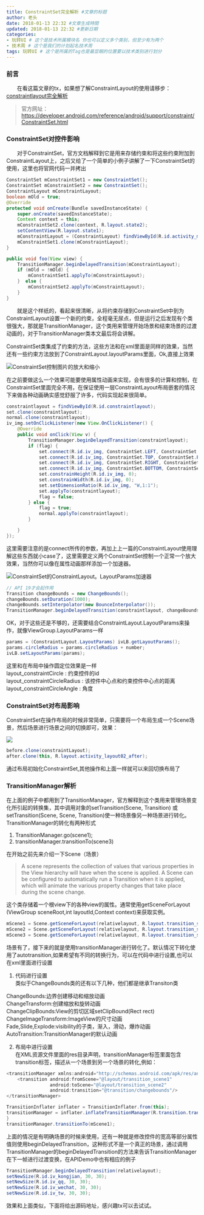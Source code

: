```yaml
---
title: ConstraintSet完全解析 #文章的标题
author: 老头
date: 2018-01-13 22:32 #文章生成時間
updated: 2018-01-13 22:32 #更新日期
categories:
- 玩转UI # 这个是技术所属模块名 你也可以定义多个类别，但至少有为两个
- 技术周 # 这个是我们的计划起名技术周
tags: 玩转UI # 这个是所属的Tag也是最显眼的位置要以技术类别进行划分
---
```


### 前言
&emsp;&emsp;在看这篇文章的tx，如果想了解ConstraintLayout的使用请移步：[constraintlayout完全解析](http://andly.vip/2018/01/04/20180104_ConstraintLayout%E5%AE%8C%E5%85%A8%E8%A7%A3%E6%9E%90/)

>官方网址：
https://developer.android.com/reference/android/support/constraint/ConstraintSet.html

### ConstraintSet对控件影响
&emsp;&emsp;对于ConstraintSet，官方文档解释到它是用来存储约束和将这些约束附加到ConstraintLayout上，之后又给了一个简单的小例子讲解了一下ConstraintSet的使用，这里也将官网代码一并拷出

``` Java
ConstraintSet mConstraintSet1 = new ConstraintSet();
ConstraintSet mConstraintSet2 = new ConstraintSet();
ConstraintLayout mConstraintLayout;
boolean mOld = true;
@Override
protected void onCreate(Bundle savedInstanceState) {
    super.onCreate(savedInstanceState);
    Context context = this;
    mConstraintSet2.clone(context, R.layout.state2);
    setContentView(R.layout.state1);
    mConstraintLayout = (ConstraintLayout) findViewById(R.id.activity_main);
    mConstraintSet1.clone(mConstraintLayout);
}

public void foo(View view) {
    TransitionManager.beginDelayedTransition(mConstraintLayout);
    if (mOld = !mOld) {
        mConstraintSet1.applyTo(mConstraintLayout);
    }  else {
        mConstraintSet2.applyTo(mConstraintLayout);
    }
}
```
&emsp;&emsp;就是这个样纸的，看起来很清晰，从将约束存储到ConstraintSet中到为ConstraintLayout设置一个新的约束，全程毫无尿点，但是运行之后发现有个类很强大，那就是TransitionManager，这个类用来管理开始场景和结束场景的过渡动画的，对于TransitionManager类本文最后将会讲解。

ConstraintSet类集成了约束的方法，这些方法和在xml里面是同样的效果，当然还有一些约束方法放到了ConstraintLayout.layoutParams里面，Ok,直接上效果

![ConstraintSet控制图片的放大和缩小](http://p1chajscf.bkt.clouddn.com/20180114_constraintSet01.gif)

在之前要做这么一个效果可能要使用属性动画来实现，会有很多的计算和控制，在ConstraintSet里面完全不用，在保证使用一层ConstraintLayout布局嵌套的情况下来做各种动画确实感觉舒服了许多，代码实现起来很简单。

``` Java
constraintlayout = findViewById(R.id.constraintlayout);
set.clone(constraintlayout);
normal.clone(constraintlayout);
iv_img.setOnClickListener(new View.OnClickListener() {
    @Override
    public void onClick(View v) {
        TransitionManager.beginDelayedTransition(constraintlayout);
        if (flag) {
            set.connect(R.id.iv_img, ConstraintSet.LEFT, ConstraintSet.PARENT_ID, ConstraintSet.LEFT);
            set.connect(R.id.iv_img, ConstraintSet.TOP, ConstraintSet.PARENT_ID, ConstraintSet.TOP);
            set.connect(R.id.iv_img, ConstraintSet.RIGHT, ConstraintSet.PARENT_ID, ConstraintSet.RIGHT);
            set.connect(R.id.iv_img, ConstraintSet.BOTTOM, ConstraintSet.PARENT_ID, ConstraintSet.BOTTOM);
            set.constrainHeight(R.id.iv_img, 0);
            set.constrainWidth(R.id.iv_img, 0);
            set.setDimensionRatio(R.id.iv_img, "W,1:1");
            set.applyTo(constraintlayout);
            flag = false;
        } else {
            flag = true;
            normal.applyTo(constraintlayout);
        }

    }
});
```
这里需要注意的是connect所传的参数，再加上上一篇的ConstraintLayout使用理解这些东西就小case了，这里需要定义两个ConstraintSet控制一个正常一个放大效果，当然你可以像在属性动画那样添加一个加速器。

![ConstraintSet的ConstraintLayout。LayoutParams加速器](http://p1chajscf.bkt.clouddn.com/20180114_constraintSet02.gif)

``` Java
// API 19才会起作用
Transition changeBounds = new ChangeBounds();
changeBounds.setDuration(1000);
changeBounds.setInterpolator(new BounceInterpolator());
TransitionManager.beginDelayedTransition(constraintlayout, changeBounds);
```
OK，对于这些还是不够的，还需要结合ConstraintLayout.LayoutParams来操作，就像ViewGroup.LayoutParams一样

``` Java
params = (ConstraintLayout.LayoutParams) ivLB.getLayoutParams();
params.circleRadius = params.circleRadius + number;
ivLB.setLayoutParams(params);
```
这里和在布局中操作圆定位效果是一样<br/>
layout_constraintCircle : 约束控件的id <br/>
layout_constraintCircleRadius : 该控件中心点和约束控件中心点的距离 <br/>
layout_constraintCircleAngle : 角度

### ConstraintSet对布局影响
ConstraintSet在操作布局的时候非常简单，只需要将一个布局生成一个Scene场景，然后场景进行场景之间的切换即可，效果：

![](http://p1chajscf.bkt.clouddn.com/20180114_constraintSet03.gif)

``` Java
before.clone(constraintLayout);
after.clone(this, R.layout.activity_layout02_after);
```
通过布局初始化ConstraintSet,其他操作和上面一样就可以来回切换布局了

### TransitionManager解析
在上面的例子中都用到了TransitionManager，官方解释到这个类用来管理场景变化所引起的转换集，其中调用对象的setTransition(Scene, Transition) 或setTransition(Scene, Scene, Transition)使一种场景像另一种场景进行转化。TransitionManager的转化有两种形式
1. TransitionManager.go(scene1);
2. transitionManager.transitionTo(scene3)

在开始之前先来介绍一下Scene（场景）
>A scene represents the collection of values that various properties in the View hierarchy will have when the scene is applied. A Scene can be configured to automatically run a Transition when it is applied, which will animate the various property changes that take place during the scene change.

这个类存储着一个根view下的各种view的属性。通常使用getSceneForLayout (ViewGroup sceneRoot,int layoutId,Context context)来获取实例。

``` Java
mScene1 = Scene.getSceneForLayout(relativelayout, R.layout.transition_scene1, this);
mScene2 = Scene.getSceneForLayout(relativelayout, R.layout.transition_scene2, this);
mScene3 = Scene.getSceneForLayout(relativelayout, R.layout.transition_scene3, this);
```
场景有了，接下来的就是使用transitionManager进行转化了。默认情况下转化使用了autotransition,如果希望有不同的转换行为，可以在代码中进行设置,也可以在xml里面进行设置

1. 代码进行设置 <br/>
类似于ChangeBounds类的还有以下几种，他们都是继承Transiton类<br/>

  ChangeBounds:边界创建移动和缩放动画<br/>
  ChangeTransform:创建缩放和旋转动画<br/>
  ChangeClipBounds:View的剪切区域setClipBound(Rect rect)<br/>
  ChangeImageTransform:ImageView的尺寸动画<br/>
  Fade,Slide,Explode:visibility的子类，渐入，滑动，爆炸动画<br/>
  AutoTransition:TransitionManager的默认动画

2. 布局中进行设置 <br/>
在XML资源文件里面的res目录声明，transitionManager标签里面包含transition标签，描述从一个场景到另一个场景的转化,例如：

``` Java
<transitionManager xmlns:android="http://schemas.android.com/apk/res/android">
    <transition android:fromScene="@layout/transition_scene1"
                android:toScene="@layout/transition_scene2"
                android:transition="@transition/changebounds"/>
</transitionManager>
```

``` Java
TransitionInflater inflater = TransitionInflater.from(this);
transitionManager = inflater.inflateTransitionManager(R.transition.transition_mgr, relativelayout);
}
transitionManager.transitionTo(mScene1);
```
上面的情况是有明确场景的时候来使用，还有一种就是修改控件的宽高等部分属性值则使用beginDelayedTransition，这种形式不是一个真正的场景，通过调用TransitionManager的beginDelayedTransition的方法来告诉TransitionManager在下一帧进行过渡变换，在APIDemo中也有相应的例子

``` Java
TransitionManager.beginDelayedTransition(relativelayout);
setNewSize(R.id.iv_kongjian, 30, 30);
setNewSize(R.id.iv_qq, 30, 30);
setNewSize(R.id.iv_wechat, 30, 30);
setNewSize(R.id.iv_tw, 30, 30);
```
效果和上面类似，下面将给出源码地址，感兴趣tx可以去试试。

